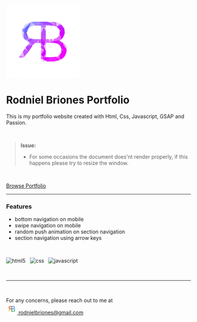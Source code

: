 <img src="rodniel_briones_logo.png" width="200" />

# Rodniel Briones Portfolio

This is my portfolio website created with Html, Css, Javascript, GSAP and Passion.

<br />

> **Issue:**
>
> - For some occasions the document does'nt render properly, if this happens please try to resize the window.
>   <br />

<br />

[Browse Portfolio](https://scinth.github.io)

---

### Features

- bottom navigation on mobile
- swipe navigation on mobile
- random push animation on section navigation
- section navigation using arrow keys

<br />

<img width="50px" src="https://cdn.jsdelivr.net/gh/devicons/devicon/icons/html5/html5-plain.svg" alt="html5" /> &nbsp;
<img width="50px" src="https://cdn.jsdelivr.net/gh/devicons/devicon/icons/css3/css3-original.svg" alt="css" /> &nbsp;
<img width="50px" src="https://cdn.jsdelivr.net/gh/devicons/devicon/icons/javascript/javascript-plain.svg" alt="javascript" />

<br /><hr /><br />

For any concerns, please reach out to me at<br/>
[<img src="google_profile_photo.jpg" width="30" style="border-radius:50%" alt="google_profile_photo" /> rodnielbriones@gmail.com](rodnielbriones@gmail.com)
